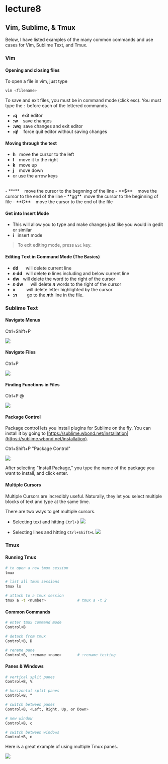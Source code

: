 # lecture8 #

## Vim, Sublime, & Tmux

Below, I have listed examples of the many common commands and use cases for Vim, Sublime Text, and Tmux.

### Vim ###

#### Opening and closing files

To open a file in vim, just type 

```bash
vim <filename>
```

To save and exit files, you must be in command mode (click esc). You must type the `:` before each of the lettered commands.

- **:q** &nbsp;&nbsp;&nbsp;exit editor
- **:w** &nbsp;&nbsp;&nbsp;save changes
- **:wq** &nbsp;save changes and exit editor
- **:q!** &nbsp;&nbsp;&nbsp;force quit editor without saving changes


#### Moving through the text

- **h** &nbsp;&nbsp;move the cursor to the left
- **l** &nbsp;&nbsp;&nbsp;move it to the right
- **k** &nbsp;&nbsp;move up
- **j** &nbsp;&nbsp;&nbsp;move down
- or use the arrow keys
<br>
- **^** &nbsp;&nbsp;&nbsp;move the cursor to the begnning of the line
- **$** &nbsp;&nbsp;&nbsp;move the cursor to the end of the line
- **gg** &nbsp;move the cursor to the beginning of file
- **G** &nbsp;&nbsp;&nbsp;move the cursor to the end of the file

#### Get into Insert Mode

- This will allow you to type and make changes just like you would in gedit or similar
- **i** &nbsp;&nbsp;insert mode 

> To exit editing mode, press `ESC` key.

#### Editing Text in Command Mode (The Basics)
- **dd** &nbsp;&nbsp;&nbsp;&nbsp;&nbsp;will delete current line
- ***n* dd** &nbsp;&nbsp;will delete ***n*** lines including and below current line
- **dw** &nbsp;&nbsp;will delete the word to the right of the cursor
- ***n* dw** &nbsp;&nbsp;&nbsp;&nbsp;&nbsp;will delete ***n*** words to the right of the cursor
- **x** &nbsp;&nbsp;&nbsp;&nbsp;&nbsp;&nbsp;&nbsp;&nbsp;will delete letter highlighted by the cursor 
- **:*n*** &nbsp;&nbsp;&nbsp;&nbsp;&nbsp;&nbsp;&nbsp;go to the ***n***th line in the file.

### Sublime Text

#### Navigate Menus

Ctrl+Shift+P

![](https://lh3.googleusercontent.com/lWKRb-vbmv5s4gnj06Q-bruj69cstggvdpy1WACQZ83w0GZBGSUaYO4ONwaN1ROh4AUiC5uiL8D4mvypHRt0g-o4QDTxBogtRhqwyIorQp17LHj6awOAEgJIoJvhNSJ5JEnB)

#### Navigate Files

Ctrl+P <Filename>

![](https://lh3.googleusercontent.com/9TOajRRn3ppq0JaPzD8R6HkhwIahYukJ_-qlpxisWcdzdMQXbCmx40ziTVy6G954DhWbK78rx8DoMmU-blKwo3b52eF8wpnoNDGvNv-a0hC9VjZclK-EPUO4y4xoHC9sBNe-)

#### Finding Functions in Files

Ctrl+P @<Function Name>

![](https://lh5.googleusercontent.com/f1ljv2-wF7sC0m4zu9htMdzHQMbqFVVyVgCeTB5GUuVTg5UrIlB2xRlCyo6Gnho-DTHqwLEolAb7yW7wVKer3GFh8ojI0F1Y55UMk8QIeABYE9Z0sNzeqD0lH4li4IRLpUyc)

#### Package Control

Package control lets you install plugins for Sublime on the fly. You can install it by going to [https://sublime.wbond.net/installation](https://sublime.wbond.net/installation).

Ctrl+Shift+P "Package Control"

![](https://lh4.googleusercontent.com/HlKWIM3hZUFyjvgA9P7hBiv9k9lswc7mrkhGVtsqlBlKkjfwXjlF1JIKTz8tnsnOKiJGLEgzKLgFUMzzIvxwiGpyJFM6fMvzbJoKjVE_s1CkT0QnK-YRyvE0JLkkj3b8ct5D)

After selecting "Install Package," you type the name of the package you want to install, and click enter.

#### Multiple Cursors

Multiple Cursors are incredibly useful. Naturally, they let you select multiple blocks of text and type at the same time.

There are two ways to get multiple cursors.

- Selecting text and hitting `Ctrl+D`
![](http://i.imgur.com/62RS0C8.gif)

- Selecting lines and hitting `Ctrl+Shift+L`
![](http://i.gyazo.com/9cf79c9957945b0ff56aa9e8bb240939.gif)


### Tmux

#### Running Tmux
```bash
# to open a new tmux session
tmux

# list all tmux sessions
tmux ls

# attach to a tmux session
tmux a -t <number>				# tmux a -t 2
```

#### Common Commands
```bash
# enter tmux command mode
Control+B

# detach from tmux
Control+B, D

# rename pane
Control+B, :rename <name>		# :rename testing
```

#### Panes & Windows
```bash
# vertical split panes
Control+B, %

# horizontal split panes
Control+B, “

# switch between panes
Control+B, <Left, Right, Up, or Down>

# new window
Control+B, c

# switch between windows
Control+B, n
```

Here is a great example of using multiple Tmux panes.

![](https://lh4.googleusercontent.com/DTekAEl9dmfTZZOuAjgibGahHqEVqLse3LVoRb2e1CXrjmWoawxns6-yiLcMeGYwyTscOF8pQYJL7NhkffSrlcckYKfO4LzfhNKAa2QzYPu5Zl8XSgtds4Ap7wvNqUZnZ2wW)